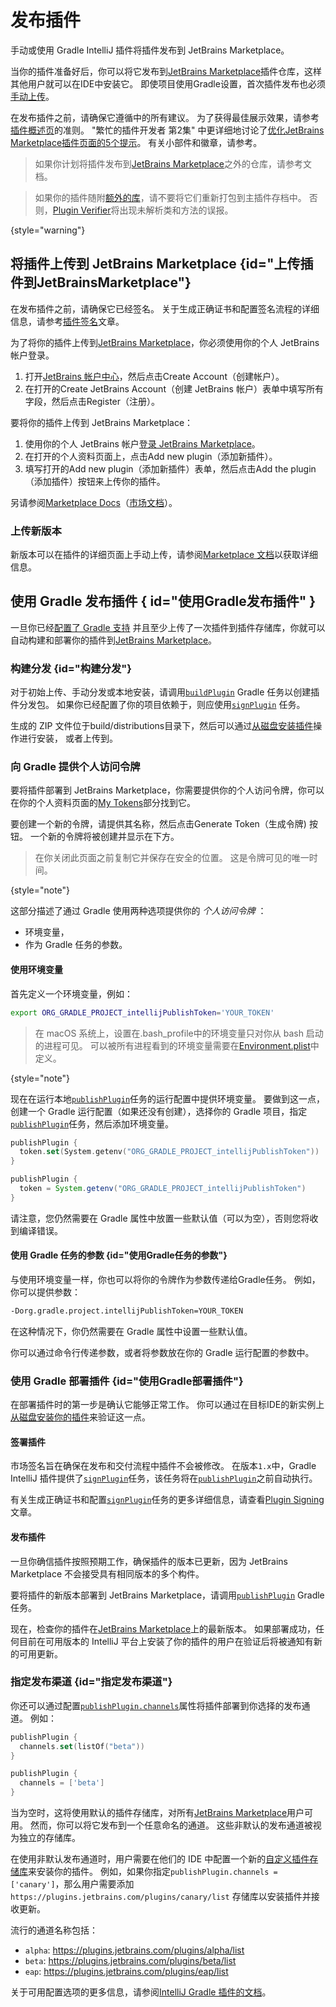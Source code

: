 # 发布插件

<!-- Copyright 2000-2023 JetBrains s.r.o. and contributors. Use of this source code is governed by the Apache 2.0 license. -->

<link-summary>手动或使用 Gradle IntelliJ 插件将插件发布到 JetBrains Marketplace。</link-summary>

当你的插件准备好后，你可以将它发布到[JetBrains Marketplace](https://plugins.jetbrains.com)插件仓库，这样其他用户就可以在IDE中安装它。
即使项目使用Gradle设置，首次插件发布也必须[手动上传](#上传插件到JetBrainsMarketplace)。

在发布插件之前，请确保它遵循[](plugin_user_experience.md)中的所有建议。
为了获得最佳展示效果，请参考[插件概述页](https://plugins.jetbrains.com/docs/marketplace/plugin-overview-page.html)的准则。
"繁忙的插件开发者 第2集" 中更详细地讨论了[优化JetBrains Marketplace插件页面的5个提示](https://youtu.be/oB1GA9JeeiY?t=52)。
有关小部件和徽章，请参考[](marketing.md)。

> 如果你计划将插件发布到[JetBrains Marketplace](https://plugins.jetbrains.com)之外的仓库，请参考[](custom_plugin_repository.md)文档。

> 如果你的插件随附[额外的库](plugin_content.md#有依赖插件)，请不要将它们重新打包到主插件存档中。
> 否则，[Plugin Verifier](verifying_plugin_compatibility.md)将出现未解析类和方法的误报。
>
{style="warning"}

## 将插件上传到 JetBrains Marketplace {id="上传插件到JetBrainsMarketplace"}

在发布插件之前，请确保它已经签名。
关于生成正确证书和配置签名流程的详细信息，请参考[插件签名](plugin_signing.md)文章。

<procedure title="创建 JetBrains 帐户">

为了将你的插件上传到[JetBrains Marketplace](https://plugins.jetbrains.com)，你必须使用你的个人 JetBrains 帐户登录。

1. 打开[JetBrains 帐户中心](https://account.jetbrains.com)，然后点击<control>Create Account</control>（<control>创建帐户</control>）。
2. 在打开的<control>Create JetBrains Account</control>（<control>创建 JetBrains 帐户</control>）表单中填写所有字段，然后点击<control>Register</control>（<control>注册</control>）。

</procedure>

<procedure title="上传插件">

要将你的插件上传到 JetBrains Marketplace：

1. 使用你的个人 JetBrains 帐户[登录 JetBrains Marketplace](https://plugins.jetbrains.com/author/me)。
2. 在打开的个人资料页面上，点击<control>Add new plugin</control>（<control>添加新插件</control>）。
3. 填写打开的<control>Add new plugin</control>（<control>添加新插件</control>）表单，然后点击<control>Add the plugin</control>（<control>添加插件</control>）按钮来上传你的插件。

另请参阅[Marketplace Docs](https://plugins.jetbrains.com/docs/marketplace/uploading-a-new-plugin.html)（[市场文档](https://plugins.jetbrains.com/docs/marketplace/uploading-a-new-plugin.html)）。

</procedure>

### 上传新版本

新版本可以在插件的详细页面上手动上传，请参阅[Marketplace 文档](https://plugins.jetbrains.com/docs/marketplace/plugin-updates.html)以获取详细信息。

## 使用 Gradle 发布插件 { id="使用Gradle发布插件" }

一旦你已经[配置了 Gradle 支持](configuring_plugin_project.md) 并且至少上传了一次插件到插件存储库，你就可以自动构建和部署你的插件到[JetBrains Marketplace](https://plugins.jetbrains.com)。

### 构建分发 {id="构建分发"}

对于初始上传、手动分发或本地安装，请调用[`buildPlugin`](tools_gradle_intellij_plugin.md#tasks-buildplugin) Gradle 任务以创建插件分发包。
如果你已经配置了你的项目依赖于[](plugin_signing.md)，则应使用[`signPlugin`](tools_gradle_intellij_plugin.md#tasks-signplugin) 任务。

生成的 ZIP 文件位于<path>build/distributions</path>目录下，然后可以通过[<ui-path>从磁盘安装插件</ui-path>](https://www.jetbrains.com/help/idea/managing-plugins.html#install_plugin_from_disk)操作进行安装，
或者上传到[](custom_plugin_repository.md)。

### 向 Gradle 提供个人访问令牌

要将插件部署到 JetBrains Marketplace，你需要提供你的个人访问令牌，你可以在你的个人资料页面的[My Tokens](https://plugins.jetbrains.com/author/me/tokens)部分找到它。

要创建一个新的令牌，请提供其名称，然后点击<control>Generate Token</control>（<control>生成令牌</control>) 按钮。
一个新的令牌将被创建并显示在下方。

> 在你关闭此页面之前复制它并保存在安全的位置。
> 这是令牌可见的唯一时间。
>
{style="note"}

这部分描述了通过 Gradle 使用两种选项提供你的 _个人访问令牌_ ：

* 环境变量，
* 作为 Gradle 任务的参数。

#### 使用环境变量

首先定义一个环境变量，例如：

```bash
export ORG_GRADLE_PROJECT_intellijPublishToken='YOUR_TOKEN'
```

> 在 macOS 系统上，设置在<path>.bash_profile</path>中的环境变量只对你从 bash 启动的进程可见。
> 可以被所有进程看到的环境变量需要在[Environment.plist](https://developer.apple.com/library/archive/qa/qa1067/_index.html)中定义。
>
{style="note"}

现在在运行本地[`publishPlugin`](tools_gradle_intellij_plugin.md#tasks-publishplugin)任务的运行配置中提供环境变量。
要做到这一点，创建一个 Gradle 运行配置（如果还没有创建），选择你的 Gradle 项目，指定[`publishPlugin`](tools_gradle_intellij_plugin.md#tasks-publishplugin)任务，然后添加环境变量。

<tabs group="languages">
<tab title="Kotlin" group-key="kotlin">

```kotlin
publishPlugin {
  token.set(System.getenv("ORG_GRADLE_PROJECT_intellijPublishToken"))
}
```

</tab>
<tab title="Groovy" group-key="groovy">

```groovy
publishPlugin {
  token = System.getenv("ORG_GRADLE_PROJECT_intellijPublishToken")
}
```

</tab>
</tabs>


请注意，您仍然需要在 Gradle 属性中放置一些默认值（可以为空），否则您将收到编译错误。

#### 使用 Gradle 任务的参数 {id="使用Gradle任务的参数"}

与使用环境变量一样，你也可以将你的令牌作为参数传递给Gradle任务。
例如，你可以提供参数：

```bash
-Dorg.gradle.project.intellijPublishToken=YOUR_TOKEN
```
在这种情况下，你仍然需要在 Gradle 属性中设置一些默认值。

你可以通过命令行传递参数，或者将参数放在你的 Gradle 运行配置的参数中。

### 使用 Gradle 部署插件 {id="使用Gradle部署插件"}

在部署插件时的第一步是确认它能够正常工作。
你可以通过在目标IDE的新实例上[从磁盘安装你的插件](https://www.jetbrains.com/help/idea/managing-plugins.html)来验证这一点。

#### 签署插件

市场签名旨在确保在发布和交付流程中插件不会被修改。
在版本`1.x`中，Gradle IntelliJ 插件提供了[`signPlugin`](tools_gradle_intellij_plugin.md#tasks-signplugin)任务，该任务将在[`publishPlugin`](tools_gradle_intellij_plugin.md#tasks-publishplugin)之前自动执行。

有关生成正确证书和配置[`signPlugin`](tools_gradle_intellij_plugin.md#tasks-signplugin)任务的更多详细信息，请查看[Plugin Signing](plugin_signing.md)文章。

#### 发布插件

一旦你确信插件按照预期工作，确保插件的版本已更新，因为 JetBrains Marketplace 不会接受具有相同版本的多个构件。

要将插件的新版本部署到 JetBrains Marketplace，请调用[`publishPlugin`](tools_gradle_intellij_plugin.md#tasks-publishplugin) Gradle 任务。

现在，检查你的插件在[JetBrains Marketplace](https://plugins.jetbrains.com/)上的最新版本。
如果部署成功，任何目前在可用版本的 IntelliJ 平台上安装了你的插件的用户在验证后将被通知有新的可用更新。

### 指定发布渠道 {id="指定发布渠道"}

你还可以通过配置[`publishPlugin.channels`](tools_gradle_intellij_plugin.md#tasks-publishplugin-channels)属性将插件部署到你选择的发布通道。
例如：

<tabs group="languages">
<tab title="Kotlin" group-key="kotlin">

```kotlin
publishPlugin {
  channels.set(listOf("beta"))
}
```

</tab>
<tab title="Groovy" group-key="groovy">

```groovy
publishPlugin {
  channels = ['beta']
}
```

</tab>
</tabs>

当为空时，这将使用默认的插件存储库，对所有[JetBrains Marketplace](https://plugins.jetbrains.com/)用户可用。
然而，你可以将它发布到一个任意命名的通道。
这些非默认的发布通道被视为独立的存储库。

在使用非默认发布通道时，用户需要在他们的 IDE 中配置一个新的[自定义插件存储库](https://www.jetbrains.com/help/idea/managing-plugins.html#repos)来安装你的插件。
例如，如果你指定`publishPlugin.channels = ['canary']`，那么用户需要添加 `https://plugins.jetbrains.com/plugins/canary/list` 存储库以安装插件并接收更新。

流行的通道名称包括：
* `alpha`: https://plugins.jetbrains.com/plugins/alpha/list
* `beta`: https://plugins.jetbrains.com/plugins/beta/list
* `eap`: https://plugins.jetbrains.com/plugins/eap/list

关于可用配置选项的更多信息，请参阅[IntelliJ Gradle 插件的文档](tools_gradle_intellij_plugin.md#tasks-publishplugin)。
